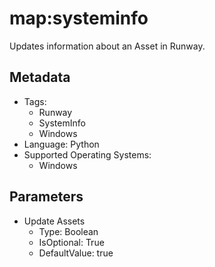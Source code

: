 <!-- region Generated -->
# map:systeminfo

Updates information about an Asset in Runway.

## Metadata

- Tags:
  - Runway
  - SystemInfo
  - Windows
- Language: Python
- Supported Operating Systems:
  - Windows

## Parameters

- Update Assets
  - Type: Boolean
  - IsOptional: True
  - DefaultValue: true
<!-- endregion -->
